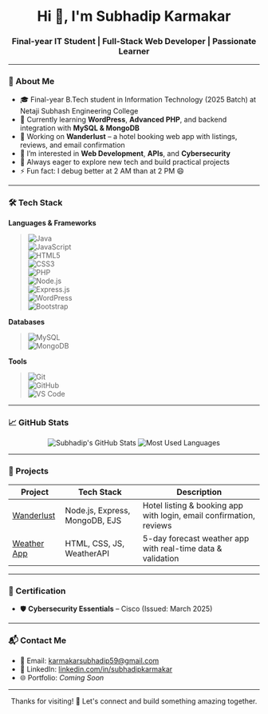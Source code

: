 <h1 align="center">Hi 👋, I'm Subhadip Karmakar</h1>
<h3 align="center">Final-year IT Student | Full-Stack Web Developer | Passionate Learner</h3>

---

### 🚀 About Me

- 🎓 Final-year B.Tech student in Information Technology (2025 Batch) at Netaji Subhash Engineering College  
- 🌱 Currently learning **WordPress**, **Advanced PHP**, and backend integration with **MySQL & MongoDB**  
- 🔭 Working on **Wanderlust** – a hotel booking web app with listings, reviews, and email confirmation  
- 🧠 I’m interested in **Web Development**, **APIs**, and **Cybersecurity**  
- 🧩 Always eager to explore new tech and build practical projects  
- ⚡ Fun fact: I debug better at 2 AM than at 2 PM 😄  

---

### 🛠️ Tech Stack

**Languages & Frameworks**  
> ![Java](https://img.shields.io/badge/Java-007396?logo=java&logoColor=white)  
> ![JavaScript](https://img.shields.io/badge/JavaScript-F7DF1E?logo=javascript&logoColor=black)  
> ![HTML5](https://img.shields.io/badge/HTML5-E34F26?logo=html5&logoColor=white)  
> ![CSS3](https://img.shields.io/badge/CSS3-1572B6?logo=css3&logoColor=white)  
> ![PHP](https://img.shields.io/badge/PHP-777BB4?logo=php&logoColor=white)  
> ![Node.js](https://img.shields.io/badge/Node.js-339933?logo=node.js&logoColor=white)  
> ![Express.js](https://img.shields.io/badge/Express.js-000000?logo=express&logoColor=white)  
> ![WordPress](https://img.shields.io/badge/WordPress-21759B?logo=wordpress&logoColor=white)  
> ![Bootstrap](https://img.shields.io/badge/Bootstrap-563D7C?logo=bootstrap&logoColor=white)  

**Databases**  
> ![MySQL](https://img.shields.io/badge/MySQL-4479A1?logo=mysql&logoColor=white)  
> ![MongoDB](https://img.shields.io/badge/MongoDB-47A248?logo=mongodb&logoColor=white)  

**Tools**  
> ![Git](https://img.shields.io/badge/Git-F05032?logo=git&logoColor=white)  
> ![GitHub](https://img.shields.io/badge/GitHub-181717?logo=github&logoColor=white)  
> ![VS Code](https://img.shields.io/badge/VSCode-007ACC?logo=visualstudiocode&logoColor=white)  

---

### 📈 GitHub Stats

<p align="center">
  <img src="https://github-readme-stats.vercel.app/api?username=SubhadipKarmakar&show_icons=true&theme=radical" alt="Subhadip's GitHub Stats" />
  <img src="https://github-readme-stats.vercel.app/api/top-langs/?username=SubhadipKarmakar&layout=compact&theme=radical" alt="Most Used Languages" />
</p>

---

### 💼 Projects

| Project | Tech Stack | Description |
|--------|------------|-------------|
| [Wanderlust](https://wanderlust-2-wru2.onrender.com/listings) | Node.js, Express, MongoDB, EJS | Hotel listing & booking app with login, email confirmation, reviews |
| [Weather App](https://weather-app-five-chi-47.vercel.app/) | HTML, CSS, JS, WeatherAPI | 5-day forecast weather app with real-time data & validation |

---

### 📜 Certification

- 🛡️ **Cybersecurity Essentials** – Cisco (Issued: March 2025)

---

### 📬 Contact Me

- 📧 Email: [karmakarsubhadip59@gmail.com](mailto:karmakarsubhadip59@gmail.com)  
- 💼 LinkedIn: [linkedin.com/in/subhadipkarmakar](https://linkedin.com/in/subhadipkarmakar)  
- 🌐 Portfolio: *Coming Soon*

---

<p align="center">Thanks for visiting! 🌟 Let's connect and build something amazing together.</p>


